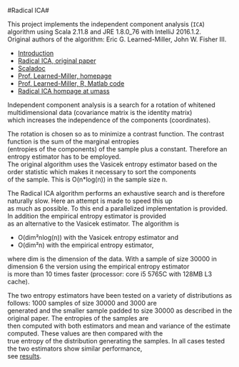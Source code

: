 #Radical ICA#

This project implements the independent component analysis (`ICA`) algorithm using Scala 2.11.8 and JRE 1.8.0_76 with IntelliJ 2016.1.2.   
Original authors of the algorithm: Eric G. Learned-Miller, John W. Fisher III.
 
* [Introduction](https://github.com/spyqqqdia/Radical_ICA/tree/master/docs/radical_ica.pdf)
* [Radical ICA, original paper](https://github.com/spyqqqdia/Radical_ICA/tree/master/docs/RadicalICA_MilFish.pdf)
* [Scaladoc](https://github.com/spyqqqdia/Radical_ICA/tree/master/docs/index.html)
* [Prof. Learned-Miller, homepage](https://people.cs.umass.edu/~elm/)
* [Prof. Learned-Miller, R, Matlab code](https://people.cs.umass.edu/~elm/papers_by_code.html)
* [Radical ICA hompage at umass](https://people.cs.umass.edu/~elm/ICA/)

Independent component analysis is a search for a rotation of whitened multidimensional data (covariance matrix is the identity matrix)  
which increases the independence of the components (coordinates). 

The rotation is chosen so as to minimize a contrast function. The contrast function is the sum of the marginal entropies  
(entropies of the components) of the sample plus a constant. Therefore an entropy estimator has to be employed.  
The original algorithm uses the Vasicek entropy estimator based on the order statistic which makes it necessary to sort the components  
of the sample. This is O(n*log(n)) in the sample size n.

The Radical ICA algorithm performs an exhaustive search and is therefore naturally slow. Here an attempt is made to speed this up  
as much as possible. To this end a parallelized implementation is provided. In addition the empirical entropy estimator is provided  
as an alternative to the Vasicek estimator. The algorithm is

* O(dim²nlog(n)) with the Vasicek entropy estimator and
* O(dim²n) with the empirical entropy estimator,

where dim is the dimension of the data. With a sample of size 30000 in dimension 6 the version using the empirical entropy estimator  
is more than 10 times faster (processor: core i5 5765C with 128MB L3 cache).

The two entropy estimators have been tested on a variety of distributions as follows: 1000 samples of size 30000 and 3000 are  
generated and the smaller sample padded to size 30000 as described in the original paper. The entropies of the samples are  
then computed with both estimators and mean and variance of the estimate computed. These values are then compared with the  
true entropy of the distribution generating the samples. In all cases tested the two estimators show similar performance,  
see [results](../results/EntropyEstimation.csv). 


